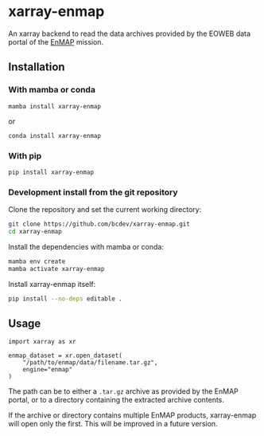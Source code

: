 # xarray-enmap

An xarray backend to read the data archives provided by the EOWEB data portal
of the [EnMAP](https://www.enmap.org/) mission.

## Installation

### With mamba or conda

`mamba install xarray-enmap`

or

`conda install xarray-enmap`

### With pip

`pip install xarray-enmap`

### Development install from the git repository

Clone the repository and set the current working directory:

```bash
git clone https://github.com/bcdev/xarray-enmap.git
cd xarray-enmap
```

Install the dependencies with mamba or conda:

```bash
mamba env create
mamba activate xarray-enmap
```

Install xarray-enmap itself:

```bash
pip install --no-deps editable .
```

## Usage

```
import xarray as xr

enmap_dataset = xr.open_dataset(
    "/path/to/enmap/data/filename.tar.gz",
    engine="enmap"
)
```

The path can be to either a `.tar.gz` archive as provided by the EnMAP portal,
or to a directory containing the extracted archive contents.

If the archive or directory contains multiple EnMAP products, xarray-enmap
will open only the first. This will be improved in a future version.
